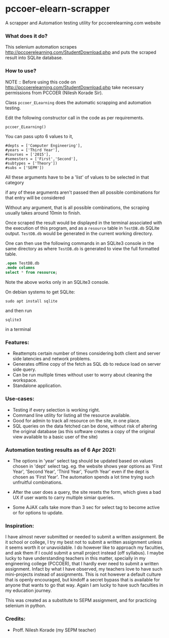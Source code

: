 # pccoer-elearn-scrapper
A scrapper and Automation testing utility for pccoerelearning.com website


### What does it do?

This selenium automation scrapes http://pccoerelearning.com/StudentDownload.php and puts the
scraped result into SQLite database.

### How to use?

NOTE :: Before using this code on http://pccoerelearning.com/StudentDownload.php
take necessary permissions from PCCOER (Nilesh Korade Sir).

Class `pccoer_ELearning` does the automatic scrapping and automation testing.

Edit the following constructor call in the code as per requirements.

`pccoer_ELearning()`

You can pass upto 6 values to it,

    #depts = ['Computer Engineering'],
    #years = ['Third Year'],
    #courses = ['2015'],
    #semesters = ['First','Second'],
    #subtypes = ['Theory'])
    #subs = ['SEPM'])

All these arguments have to be a 'list' of values to be selected in that category

if any of these arguments aren't passed then all possible combinations for that entry will be considered

Without any argument, that is all possible combinations, the scraping usually takes around 10min to finish.

Once scraped the result would be displayed in the terminal associated with the execution of this program,
and as a `resource` table in `TestDB.db` SQLite output. `TestDB.db` would be generated in the current working
directory.

One can then use the following commands in an SQLite3 console in the same directory as
where `TestDB.db` is generated to view the full formatted table.

```SQL
.open TestDB.db
.mode columns
select * from resource;
```

Note the above works only in an SQLite3 console.

On debian systems to get SQLite:

`sudo apt install sqlite`

and then run

`sqlite3`

in a terminal


### Features:

* Reattempts certain number of times considering both client and server side latencies and network problems.
* Generates offline copy of the fetch as SQL db to reduce load on server side query.
* Can be run multiple times without user to worry about cleaning the workspace.
* Standalone application.

### Use-cases:

* Testing if every selection is working right.
* Command line utility for listing all the resource available.
* Good for admin to track all resource on the site, in one place.
* SQL queries on the data fetched can be done, without risk of altering the
  original database (as this software creates a copy of the original view available to a basic user of the site)


### Automation testing results as of 6 Apr 2021:

* The options in 'year' select tag should be updated based on values chosen in 'dept' select tag.
eg. the website shows year options as 'First Year', 'Second Year', 'Third Year', 'Fourth Year' even if the dept is chosen
as 'First Year'. The automation spends a lot time trying such unfruitful combinations.

* After the user does a query, the site resets the form, which gives a bad UX if user wants to carry
multiple simiar queries.

* Some AJAX calls take more than 3 sec for select tag to become active or for options to update.


### Inspiration:

I have almost never submitted or needed to submit a written assignment. Be it school or college, I try my best
not to submit a written assignment unless it seems worth it or unavoidable. I do however like to approach my
faculties, and ask them if I could submit a small project instead (off syllabus). I maybe lucky to have understanding
teachers in this matter, specially in my engineering college (PCCOER), that I hardly ever need to submit a written assignment.
Infact by what I have observed, my teachers love to have such mini-projects instead of assignments. This is not however
a default culture that is openly encouraged, but kindoff a secret bypass that is available for anyone
that wants to go that way. Again I am lucky to have such faculties in my education journey.

This was created as a substitute to SEPM assignment, and for practicing selenium in python.

### Credits:

* Proff. Nilesh Korade (my SEPM teacher)


